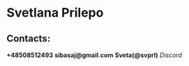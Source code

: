 # **Svetlana Prilepo** 
## Contacts: 
__+48508512493__
__sibasaj@gmail.com__
__Sveta(@svprl)__ _Discord_
